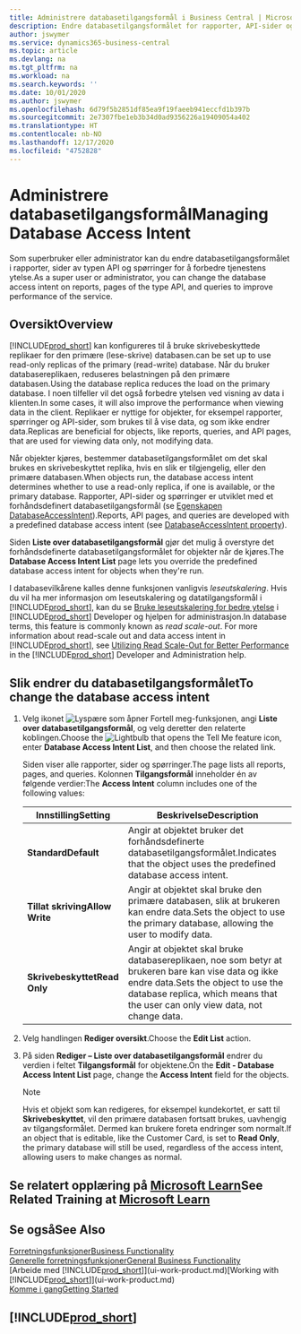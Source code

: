 ```yaml
---
title: Administrere databasetilgangsformål i Business Central | Microsoft Docs
description: Endre databasetilgangsformålet for rapporter, API-sider og spørringer.
author: jswymer
ms.service: dynamics365-business-central
ms.topic: article
ms.devlang: na
ms.tgt_pltfrm: na
ms.workload: na
ms.search.keywords: ''
ms.date: 10/01/2020
ms.author: jswymer
ms.openlocfilehash: 6d79f5b2851df85ea9f19faeeb941eccfd1b397b
ms.sourcegitcommit: 2e7307fbe1eb3b34d0ad9356226a19409054a402
ms.translationtype: HT
ms.contentlocale: nb-NO
ms.lasthandoff: 12/17/2020
ms.locfileid: "4752828"
---
```

# <a name="managing-database-access-intent"></a><span data-ttu-id="f7b1c-103">Administrere databasetilgangsformål</span><span class="sxs-lookup"><span data-stu-id="f7b1c-103">Managing Database Access Intent</span></span> 

<span data-ttu-id="f7b1c-104">Som superbruker eller administrator kan du endre databasetilgangsformålet i rapporter, sider av typen API og spørringer for å forbedre tjenestens ytelse.</span><span class="sxs-lookup"><span data-stu-id="f7b1c-104">As a super user or administrator, you can change the database access intent on reports, pages of the type API, and queries to improve performance of the service.</span></span>

## <a name="overview"></a><span data-ttu-id="f7b1c-105">Oversikt</span><span class="sxs-lookup"><span data-stu-id="f7b1c-105">Overview</span></span>

[!INCLUDE[prod_short](includes/prod_short.md)] <span data-ttu-id="f7b1c-106">kan konfigureres til å bruke skrivebeskyttede replikaer for den primære (lese-skrive) databasen.</span><span class="sxs-lookup"><span data-stu-id="f7b1c-106">can be set up to use read-only replicas of the primary (read-write) database.</span></span> <span data-ttu-id="f7b1c-107">Når du bruker databasereplikaen, reduseres belastningen på den primære databasen.</span><span class="sxs-lookup"><span data-stu-id="f7b1c-107">Using the database replica reduces the load on the primary database.</span></span> <span data-ttu-id="f7b1c-108">I noen tilfeller vil det også forbedre ytelsen ved visning av data i klienten.</span><span class="sxs-lookup"><span data-stu-id="f7b1c-108">In some cases, it will also improve the performance when viewing data in the client.</span></span> <span data-ttu-id="f7b1c-109">Replikaer er nyttige for objekter, for eksempel rapporter, spørringer og API-sider, som brukes til å vise data, og som ikke endrer data.</span><span class="sxs-lookup"><span data-stu-id="f7b1c-109">Replicas are beneficial for objects, like reports, queries, and API pages, that are used for viewing data only, not modifying data.</span></span>

<span data-ttu-id="f7b1c-110">Når objekter kjøres, bestemmer databasetilgangsformålet om det skal brukes en skrivebeskyttet replika, hvis en slik er tilgjengelig, eller den primære databasen.</span><span class="sxs-lookup"><span data-stu-id="f7b1c-110">When objects run, the database access intent determines whether to use a read-only replica, if one is available, or the primary database.</span></span> <span data-ttu-id="f7b1c-111">Rapporter, API-sider og spørringer er utviklet med et forhåndsdefinert databasetilgangsformål (se [Egenskapen DatabaseAccessIntent](/dynamics365/business-central/dev-itpro/developer/properties/devenv-dataaccessintent-property)).</span><span class="sxs-lookup"><span data-stu-id="f7b1c-111">Reports, API pages, and queries are developed with a predefined database access intent (see [DatabaseAccessIntent property](/dynamics365/business-central/dev-itpro/developer/properties/devenv-dataaccessintent-property)).</span></span>

<span data-ttu-id="f7b1c-112">Siden **Liste over databasetilgangsformål** gjør det mulig å overstyre det forhåndsdefinerte databasetilgangsformålet for objekter når de kjøres.</span><span class="sxs-lookup"><span data-stu-id="f7b1c-112">The **Database Access Intent List** page lets you override the predefined database access intent for objects when they're run.</span></span>

<span data-ttu-id="f7b1c-113">I databasevilkårene kalles denne funksjonen vanligvis *leseutskalering*. Hvis du vil ha mer informasjon om leseutskalering og datatilgangsformål i [!INCLUDE[prod_short](includes/prod_short.md)], kan du se [Bruke leseutskalering for bedre ytelse](/dynamics365/business-central/dev-itpro/administration/database-read-scale-out-overview) i [!INCLUDE[prod_short](includes/prod_short.md)] Developer og hjelpen for administrasjon.</span><span class="sxs-lookup"><span data-stu-id="f7b1c-113">In database terms, this feature is commonly known as *read scale-out*. For more information about read-scale out and data access intent in [!INCLUDE[prod_short](includes/prod_short.md)], see [Utilizing Read Scale-Out for Better Performance](/dynamics365/business-central/dev-itpro/administration/database-read-scale-out-overview) in the [!INCLUDE[prod_short](includes/prod_short.md)] Developer and Administration help.</span></span>

## <a name="to-change-the-database-access-intent"></a><span data-ttu-id="f7b1c-114">Slik endrer du databasetilgangsformålet</span><span class="sxs-lookup"><span data-stu-id="f7b1c-114">To change the database access intent</span></span>

1. <span data-ttu-id="f7b1c-115">Velg ikonet ![Lyspære som åpner Fortell meg-funksjonen](media/ui-search/search_small.png "Fortell hva du vil gjøre"), angi **Liste over databasetilgangsformål**, og velg deretter den relaterte koblingen.</span><span class="sxs-lookup"><span data-stu-id="f7b1c-115">Choose the ![Lightbulb that opens the Tell Me feature](media/ui-search/search_small.png "Tell me what you want to do") icon, enter **Database Access Intent List**, and then choose the related link.</span></span>

    <span data-ttu-id="f7b1c-116">Siden viser alle rapporter, sider og spørringer.</span><span class="sxs-lookup"><span data-stu-id="f7b1c-116">The page lists all reports, pages, and queries.</span></span> <span data-ttu-id="f7b1c-117">Kolonnen **Tilgangsformål** inneholder én av følgende verdier:</span><span class="sxs-lookup"><span data-stu-id="f7b1c-117">The **Access Intent** column includes one of the following values:</span></span>

    |<span data-ttu-id="f7b1c-118">**Innstilling**</span><span class="sxs-lookup"><span data-stu-id="f7b1c-118">**Setting**</span></span>|<span data-ttu-id="f7b1c-119">**Beskrivelse**</span><span class="sxs-lookup"><span data-stu-id="f7b1c-119">**Description**</span></span>|  
    |------------|-------------|  
    |<span data-ttu-id="f7b1c-120">**Standard**</span><span class="sxs-lookup"><span data-stu-id="f7b1c-120">**Default**</span></span>|<span data-ttu-id="f7b1c-121">Angir at objektet bruker det forhåndsdefinerte databasetilgangsformålet.</span><span class="sxs-lookup"><span data-stu-id="f7b1c-121">Indicates that the object uses the predefined database access intent.</span></span>|
    |<span data-ttu-id="f7b1c-122">**Tillat skriving**</span><span class="sxs-lookup"><span data-stu-id="f7b1c-122">**Allow Write**</span></span>|<span data-ttu-id="f7b1c-123">Angir at objektet skal bruke den primære databasen, slik at brukeren kan endre data.</span><span class="sxs-lookup"><span data-stu-id="f7b1c-123">Sets the object to use the primary database, allowing the user to modify data.</span></span>|
    |<span data-ttu-id="f7b1c-124">**Skrivebeskyttet**</span><span class="sxs-lookup"><span data-stu-id="f7b1c-124">**Read Only**</span></span>|<span data-ttu-id="f7b1c-125">Angir at objektet skal bruke databasereplikaen, noe som betyr at brukeren bare kan vise data og ikke endre data.</span><span class="sxs-lookup"><span data-stu-id="f7b1c-125">Sets the object to use the database replica, which means that the user can only view data, not change data.</span></span>|

2. <span data-ttu-id="f7b1c-126">Velg handlingen **Rediger oversikt**.</span><span class="sxs-lookup"><span data-stu-id="f7b1c-126">Choose the **Edit List** action.</span></span>

3. <span data-ttu-id="f7b1c-127">På siden **Rediger – Liste over databasetilgangsformål** endrer du verdien i feltet **Tilgangsformål** for objektene.</span><span class="sxs-lookup"><span data-stu-id="f7b1c-127">On the **Edit - Database Access Intent List** page, change the **Access Intent** field for the objects.</span></span>

    > [!NOTE]
    > <span data-ttu-id="f7b1c-128">Hvis et objekt som kan redigeres, for eksempel kundekortet, er satt til **Skrivebeskyttet**, vil den primære databasen fortsatt brukes, uavhengig av tilgangsformålet. Dermed kan brukere foreta endringer som normalt.</span><span class="sxs-lookup"><span data-stu-id="f7b1c-128">If an object that is editable, like the Customer Card, is set to **Read Only**, the primary database will still be used, regardless of the access intent, allowing users to make changes as normal.</span></span>

## <a name="see-related-training-at-microsoft-learn"></a><span data-ttu-id="f7b1c-129">Se relatert opplæring på [Microsoft Learn](/learn/paths/deploy-configure-dynamics-365-business-central/)</span><span class="sxs-lookup"><span data-stu-id="f7b1c-129">See Related Training at [Microsoft Learn](/learn/paths/deploy-configure-dynamics-365-business-central/)</span></span>

## <a name="see-also"></a><span data-ttu-id="f7b1c-130">Se også</span><span class="sxs-lookup"><span data-stu-id="f7b1c-130">See Also</span></span>
[<span data-ttu-id="f7b1c-131">Forretningsfunksjoner</span><span class="sxs-lookup"><span data-stu-id="f7b1c-131">Business Functionality</span></span>](across-business-functionality.md)  
[<span data-ttu-id="f7b1c-132">Generelle forretningsfunksjoner</span><span class="sxs-lookup"><span data-stu-id="f7b1c-132">General Business Functionality</span></span>](ui-across-business-areas.md)  
<span data-ttu-id="f7b1c-133">[Arbeide med [!INCLUDE[prod_short](includes/prod_short.md)]](ui-work-product.md)</span><span class="sxs-lookup"><span data-stu-id="f7b1c-133">[Working with [!INCLUDE[prod_short](includes/prod_short.md)]](ui-work-product.md)</span></span>  
[<span data-ttu-id="f7b1c-134">Komme i gang</span><span class="sxs-lookup"><span data-stu-id="f7b1c-134">Getting Started</span></span>](product-get-started.md)    

## [!INCLUDE[prod_short](includes/free_trial_md.md)]  

